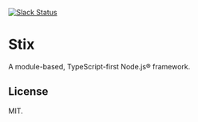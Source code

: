 [![Slack Status](https://spoonx-slack.herokuapp.com/badge.svg)](https://spoonx-slack.herokuapp.com)

# Stix

A module-based, TypeScript-first Node.js® framework.

## License

MIT.

